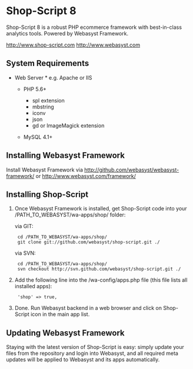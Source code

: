 # Shop-Script 8 #

Shop-Script 8 is a robust PHP ecommerce framework with best-in-class analytics tools. Powered by Webasyst Framework.

http://www.shop-script.com
http://www.webasyst.com

## System Requirements ##

  * Web Server
		* e.g. Apache or IIS

	* PHP 5.6+
		* spl extension
		* mbstring
		* iconv
		* json
		* gd or ImageMagick extension

	* MySQL 4.1+

## Installing Webasyst Framework ##

Install Webasyst Framework via http://github.com/webasyst/webasyst-framework/ or http://www.webasyst.com/framework/

## Installing Shop-Script ##

1. Once Webasyst Framework is installed, get Shop-Script code into your /PATH_TO_WEBASYST/wa-apps/shop/ folder:

	via GIT:

		cd /PATH_TO_WEBASYST/wa-apps/shop/
		git clone git://github.com/webasyst/shop-script.git ./

	via SVN:

		cd /PATH_TO_WEBASYST/wa-apps/shop/
		svn checkout http://svn.github.com/webasyst/shop-script.git ./

2. Add the following line into the /wa-config/apps.php file (this file lists all installed apps):

		'shop' => true,

3. Done. Run Webasyst backend in a web browser and click on Shop-Script icon in the main app list.

## Updating Webasyst Framework ##

Staying with the latest version of Shop-Script is easy: simply update your files from the repository and login into Webasyst, and all required meta updates will be applied to Webasyst and its apps automatically.
